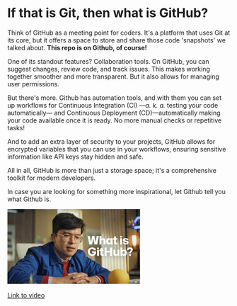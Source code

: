 # If that is Git, then what is GitHub?

Think of GitHub as a meeting point for coders. It's a platform that uses Git at its core, but it offers a space to store and share those code 'snapshots' we talked about. **This repo is on Github, of course!**

One of its standout features? Collaboration tools. On GitHub, you can suggest changes, review code, and track issues. This makes working together smoother and more transparent. But it also allows for managing user permissions.

But there's more. Github has automation tools, and with them you can set up workflows for Continuous Integration (CI) —_a. k. a._ testing your code automatically— and Continuous Deployment (CD)—automatically making your code available once it is ready. No more manual checks or repetitive tasks!

And to add an extra layer of security to your projects, GitHub allows for encrypted variables that you can use in your workflows, ensuring sensitive information like API keys stay hidden and safe.

All in all, GitHub is more than just a storage space; it's a comprehensive toolkit for modern developers. 

In case you are looking for something more inspirational, let Github tell you what Github is.


<img src="../images/pBy1zgt0XPchd.jpg" alt="WindowsVenv" width="300" height="auto">

[Link to video](https://www.youtube.com/watch?v=pBy1zgt0XPc)